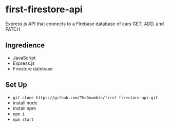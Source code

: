 # first-firestore-api
Express.js API that connects to a Firebase database of cars GET, ADD, and PATCH

## Ingredience
- JavaScript
- Express.js
- Firestore datebase

## Set Up
- `git clone https://github.com/TheGoumble/first-firestore-api.git`
- install node 
- install npm
- `npm i`
- `npm start`
